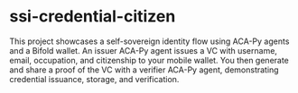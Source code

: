 # ssi-credential-citizen
This project showcases a self-sovereign identity flow using ACA-Py agents and a Bifold wallet. An issuer ACA-Py agent issues a VC with username, email, occupation, and citizenship to your mobile wallet. You then generate and share a proof of the VC with a verifier ACA-Py agent, demonstrating credential issuance, storage, and verification.
